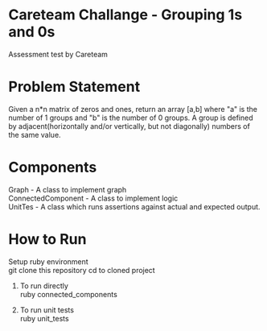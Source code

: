 # Careteam Challange - Grouping 1s and 0s
Assessment test by Careteam

# Problem Statement
Given a n*n matrix of zeros and ones, return an array [a,b] where "a" is the number of 1 groups and "b" is the number of 0 groups.
A group is defined by adjacent(horizontally and/or vertically, but not diagonally) numbers of the same value.


# Components
Graph - A class to implement graph\
ConnectedComponent - A class to implement logic\
UnitTes - A class which runs assertions against actual and expected output.

# How to Run
Setup ruby environment\
git clone this repository
cd to cloned project

1. To run directly\
   ruby connected_components 
   
2. To run unit tests\
   ruby unit_tests   
